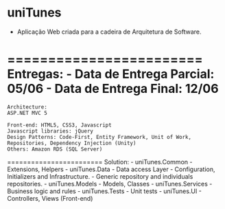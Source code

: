 uniTunes
========================

- Aplicação Web criada para a cadeira de Arquitetura de Software.

========================
	Entregas:
	- Data de Entrega Parcial: 05/06
	- Data de Entrega Final: 12/06
========================
	Architecture:
	ASP.NET MVC 5

	Front-end: HTML5, CSS3, Javascript
	Javascript libraries: jQuery
	Design Patterns: Code-First, Entity Framework, Unit of Work, Repositories, Dependency Injection (Unity)
	Others: Amazon RDS (SQL Server)
========================
	Solution:
	- uniTunes.Common
		- Extensions, Helpers
	- uniTunes.Data
	  	- Data access Layer
		- Configuration, Initializers and Infrastructure.
		- Generic repository and individuals repositories.
	- uniTunes.Models
		- Models, Classes
	- uniTunes.Services
		- Business logic and rules
	- uniTunes.Tests
		- Unit tests
	- uniTunes.UI
		- Controllers, Views (Front-end)
